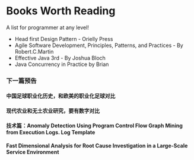 

# Books Worth Reading #
 A list for programmer at any level!

- Head first Design Pattern - Orielly Press
- Agile Software Development, Principles, Patterns, and Practices - By Robert.C.Martin
- Effective Java 3rd - By Joshua Bloch
- Java Concurrency in Practice by Brian


### 下一篇预告
#### 中国足球职业化历史，和欧美的职业化足球对比
#### 现代农业和无土农业研究，要有数字对比

#### 技术篇：Anomaly Detection Using Program Control Flow Graph Mining from Execution Logs. Log Template
#### Fast Dimensional Analysis for Root Cause Investigation in a Large-Scale Service Environment